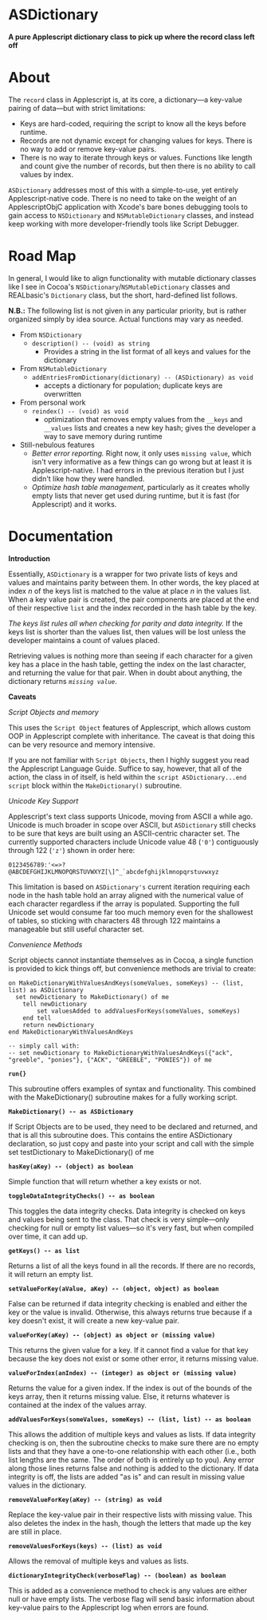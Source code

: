 ASDictionary
============

**A pure Applescript dictionary class to pick up where the record class left off**

About
=====

The `record` class in Applescript is, at its core, a dictionary—a key-value pairing of data—but with strict limitations:

* Keys are hard-coded, requiring the script to know all the keys before runtime.
* Records are not dynamic except for changing values for keys. There is no way to add or remove key-value pairs.
* There is no way to iterate through keys or values. Functions like length and count give the number of records, but then there is no ability to call values by index.

`ASDictionary` addresses most of this with a simple-to-use, yet entirely Applescript-native code. There is no need to take on the weight of an ApplescriptObjC application with Xcode's bare bones debugging tools to gain access to `NSDictionary` and `NSMutableDictionary` classes, and instead keep working with more developer-friendly tools like Script Debugger.

Road Map
========

In general, I would like to align functionality with mutable dictionary classes like I see in Cocoa's `NSDictionary`/`NSMutableDictionary` classes and REALbasic's `Dictionary` class, but the short, hard-defined list follows.

**N.B.:** The following list is not given in any particular priority, but is rather organized simply by idea source. Actual functions may vary as needed.

* From `NSDictionary`
	* `description() -- (void) as string`
		* Provides a string in the list format of all keys and values for the dictionary
* From `NSMutableDictionary`
	* `addEntriesFromDictionary(dictionary) -- (ASDictionary) as void`
		* accepts a dictionary for population; duplicate keys are overwritten
* From personal work
	* `reindex() -- (void) as void`
		* optimization that removes empty values from the `__keys` and `__values` lists and creates a new key hash; gives the developer a way to save memory during runtime
* Still-nebulous features
	* *Better error reporting.* Right now, it only uses `missing value`, which isn't very informative as a few things can go wrong but at least it is Applescript-native. I had errors in the previous iteration but I just didn't like how they were handled.
	* *Optimize hash table management*, particularly as it creates wholly empty lists that never get used during runtime, but it is fast (for Applescript) and it works.

Documentation
=============

**Introduction**

Essentially, `ASDictionary` is a wrapper for two private lists of keys and values and maintains parity between them. In other words, the key placed at index *n* of the keys list is matched to the value at place *n* in the values list. When a key value pair is created, the pair components are placed at the end of their respective `list` and the index recorded in the hash table by the key.

*The keys list rules all when checking for parity and data integrity.* If the keys list is shorter than the values list, then values will be lost unless the developer maintains a count of values placed.

Retrieving values is nothing more than seeing if each character for a given key has a place in the hash table, getting the index on the last character, and returning the value for that pair. When in doubt about anything, the dictionary returns *`missing value`*.

**Caveats**

*Script Objects and memory*

This uses the `Script Object` features of Applescript, which allows custom OOP in Applescript complete with inheritance. The caveat is that doing this can be very resource and memory intensive.

If you are not familiar with `Script Objects`, then I highly suggest you read the Applescript Language Guide. Suffice to say, however, that all of the action, the class in of itself, is held within the `script ASDictionary...end script` block within the `MakeDictionary()` subroutine.

*Unicode Key Support*

Applescript's text class supports Unicode, moving from ASCII a while ago. Unicode is much broader in scope over ASCII, but `ASDictionary` still checks to be sure that keys are built using an ASCII-centric character set. The currently supported characters include Unicode value 48 (`'0'`) contiguously through 122 (`'z'`) shown in order here:

    0123456789:'<=>?@ABCDEFGHIJKLMNOPQRSTUVWXYZ[\]^_`abcdefghijklmnopqrstuvwxyz

This limitation is based on `ASDictionary's` current iteration requiring each node in the hash table hold an array aligned with the numerical value of each character regardless if the array is populated. Supporting the full Unicode set would consume far too much memory even for the shallowest of tables, so sticking with characters 48 through 122 maintains a manageable but still useful character set.

*Convenience Methods*

Script objects cannot instantiate themselves as in Cocoa, a single function is provided to kick things off, but convenience methods are trivial to create:

```
on MakeDictionaryWithValuesAndKeys(someValues, someKeys) -- (list, list) as ASDictionary
  set newDictionary to MakeDictionary() of me
	tell newDictionary
		set valuesAdded to addValuesForKeys(someValues, someKeys)
	end tell
	return newDictionary
end MakeDictionaryWithValuesAndKeys

-- simply call with:
-- set newDictionary to MakeDictionaryWithValuesAndKeys({"ack", "greeble", "ponies"}, {"ACK", "GREEBLE", "PONIES"}) of me
```

**`run{}`**

This subroutine offers examples of syntax and functionality. This combined with the MakeDictionary() subroutine makes for a fully working script.

**`MakeDictionary() -- as ASDictionary`**

If Script Objects are to be used, they need to be declared and returned, and that is all this subroutine does. This contains the entire ASDictionary declaration, so just copy and paste into your script and call with the simple
set testDictionary to MakeDictionary() of me

**`hasKey(aKey) -- (object) as boolean`**

Simple function that will return whether a key exists or not.

**`toggleDataIntegrityChecks() -- as boolean`**

This toggles the data integrity checks. Data integrity is checked on keys and values being sent to the class. That check is very simple—only checking for null or empty list values—so it's very fast, but when compiled over time, it can add up.

**`getKeys() -- as list`**

Returns a list of all the keys found in all the records. If there are no records, it will return an empty list.

**`setValueForKey(aValue, aKey) -- (object, object) as boolean`**

False can be returned if data integrity checking is enabled and either the key or the value is invalid. Otherwise, this always returns true because if a key doesn't exist, it will create a new key-value pair.

**`valueForKey(aKey) -- (object) as object or (missing value)`**

This returns the given value for a key. If it cannot find a value for that key because the key does not exist or some other error, it returns missing value.

**`valueForIndex(anIndex) -- (integer) as object or (missing value)`**

Returns the value for a given index. If the index is out of the bounds of the keys array, then it returns missing value. Else, it returns whatever is contained at the index of the values array.

**`addValuesForKeys(someValues, someKeys) -- (list, list) -- as boolean`**

This allows the addition of multiple keys and values as lists. If data integrity checking is on, then the subroutine checks to make sure there are no empty lists and that they have a one-to-one relationship with each other (i.e., both list lengths are the same. The order of both is entirely up to you). Any error along those lines returns false and nothing is added to the dictionary. If data integrity is off, the lists are added "as is" and can result in missing value values in the dictionary.

**`removeValueForKey(aKey) -- (string) as void`**

Replace the key-value pair in their respective lists with missing value. This also deletes the index in the hash, though the letters that made up the key are still in place.

**`removeValuesForKeys(keys) -- (list) as void`**

Allows the removal of multiple keys and values as lists.

**`dictionaryIntegrityCheck(verboseFlag) -- (boolean) as boolean`**

This is added as a convenience method to check is any values are either null or have empty lists. The verbose flag will send basic information about key-value pairs to the Applescript log when errors are found.
